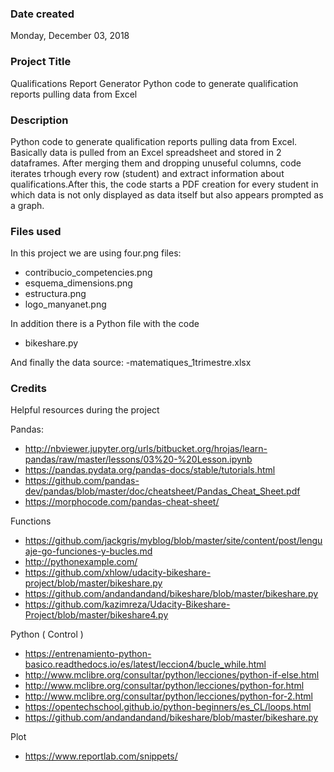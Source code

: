 ### Date created
Monday, December 03, 2018

### Project Title
Qualifications Report Generator
Python code to generate qualification reports pulling data from Excel

### Description
Python code to generate qualification reports pulling data from Excel. Basically data is pulled from an Excel
spreadsheet and stored in 2 dataframes. After merging them and dropping unuseful columns, code iterates
trhough every row (student) and extract information about qualifications.After this, the code starts a
PDF creation for every student in which data is not only displayed as data itself but also appears
prompted as a graph.


### Files used
In this project we are using four.png files:
- contribucio_competencies.png
- esquema_dimensions.png
- estructura.png
- logo_manyanet.png

In addition there is a Python file with the code
- bikeshare.py

And finally the data source:
-matematiques_1trimestre.xlsx

### Credits
Helpful resources during the project

Pandas:

- http://nbviewer.jupyter.org/urls/bitbucket.org/hrojas/learn-pandas/raw/master/lessons/03%20-%20Lesson.ipynb
- https://pandas.pydata.org/pandas-docs/stable/tutorials.html
- https://github.com/pandas-dev/pandas/blob/master/doc/cheatsheet/Pandas_Cheat_Sheet.pdf
- https://morphocode.com/pandas-cheat-sheet/


Functions

- https://github.com/jackgris/myblog/blob/master/site/content/post/lenguaje-go-funciones-y-bucles.md
-  http://pythonexample.com/
- https://github.com/xhlow/udacity-bikeshare-project/blob/master/bikeshare.py
- https://github.com/andandandand/bikeshare/blob/master/bikeshare.py
- https://github.com/kazimreza/Udacity-Bikeshare-Project/blob/master/bikeshare4.py

Python ( Control )

- https://entrenamiento-python-basico.readthedocs.io/es/latest/leccion4/bucle_while.html
- http://www.mclibre.org/consultar/python/lecciones/python-if-else.html
- http://www.mclibre.org/consultar/python/lecciones/python-for.html
- http://www.mclibre.org/consultar/python/lecciones/python-for-2.html
- https://opentechschool.github.io/python-beginners/es_CL/loops.html
- https://github.com/andandandand/bikeshare/blob/master/bikeshare.py

Plot
-  https://www.reportlab.com/snippets/
